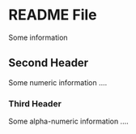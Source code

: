 # README File

Some information

## Second Header

Some numeric information ....   

### Third Header
Some alpha-numeric information ....